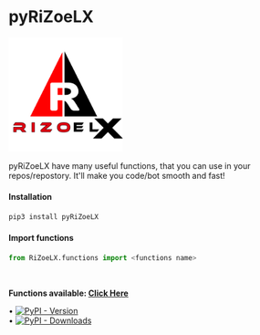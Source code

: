 
<h1 aligne='right'> pyRiZoeLX </h1>

<a href="https://github.com/RiZoeLX">
   <img src="RiZoeLX/data/RiZoeLX.png" alt="RiZoeLX" width="200">
</a> <p align="left"> pyRiZoeLX have many useful functions, that you can use in your repos/repostory. It'll make you code/bot smooth and fast! </p>

<h4> Installation </h4>

```python 
pip3 install pyRiZoeLX
```

<h4> Import functions </h4>

``` python
from RiZoeLX.functions import <functions name>
```
<br>

<b> Functions available: [Click Here](https://github.com/RiZoeLX/pyRiZoeLX/tree/main/RiZoeLX/functions#-functions-available-) </b>

• [![PyPI - Version](https://img.shields.io/pypi/v/pyRiZoeLX?style=round)](https://pypi.org/project/pyRiZoeLX)    
• [![PyPI - Downloads](https://img.shields.io/pypi/dm/pyRiZoeLX?label=DOWNLOADS&style=round)](https://pypi.org/project/pyRiZoeLX)    
